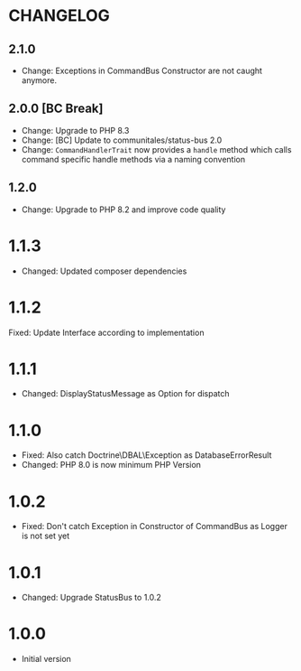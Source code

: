 # CHANGELOG

## 2.1.0

* Change: Exceptions in CommandBus Constructor are not caught anymore.


## 2.0.0 [BC Break]

* Change: Upgrade to PHP 8.3
* Change: [BC] Update to communitales/status-bus 2.0
* Change: `CommandHandlerTrait` now provides a `handle` method which calls command specific handle methods via a naming
  convention


## 1.2.0

* Change: Upgrade to PHP 8.2 and improve code quality


# 1.1.3

* Changed: Updated composer dependencies


# 1.1.2

Fixed: Update Interface according to implementation


# 1.1.1

* Changed: DisplayStatusMessage as Option for dispatch


# 1.1.0

* Fixed: Also catch Doctrine\DBAL\Exception as DatabaseErrorResult
* Changed: PHP 8.0 is now minimum PHP Version


# 1.0.2

* Fixed: Don't catch Exception in Constructor of CommandBus as Logger is not set yet


# 1.0.1

* Changed: Upgrade StatusBus to 1.0.2


# 1.0.0

* Initial version

